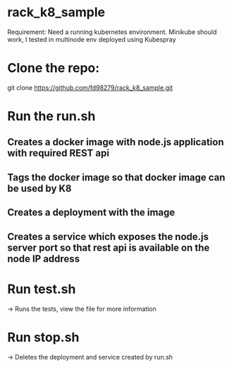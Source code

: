 # rack_k8_sample

Requirement: Need a running kubernetes environment. Minikube should work, I tested in multinode env deployed using Kubespray

# Clone the repo:
git clone https://github.com/fd98279/rack_k8_sample.git

# Run the run.sh
## Creates a docker image with node.js application with required REST api
## Tags the docker image so that docker image can be used by K8
## Creates a deployment with the image
## Creates a service which exposes the node.js server port so that rest api is available on the node IP address

# Run test.sh
-> Runs the tests, view the file for more information

# Run stop.sh
-> Deletes the deployment and service created by run.sh

